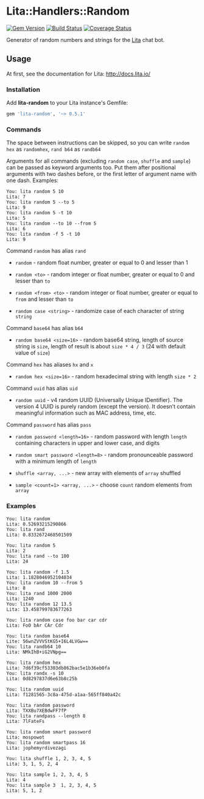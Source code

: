 Lita::Handlers::Random
======================

[![Gem Version](https://badge.fury.io/rb/lita-random.svg)](http://badge.fury.io/rb/lita-random)
[![Build Status](https://travis-ci.org/braiden-vasco/lita-random.svg)](https://travis-ci.org/braiden-vasco/lita-random)
[![Coverage Status](https://coveralls.io/repos/braiden-vasco/lita-random/badge.svg)](https://coveralls.io/r/braiden-vasco/lita-random)

Generator of random numbers and strings for the [Lita](http://lita.io) chat bot.

Usage
-----

At first, see the documentation for Lita: http://docs.lita.io/

### Installation

Add **lita-random** to your Lita instance's Gemfile:

```ruby
gem 'lita-random', '~> 0.5.1'
```

### Commands

The space between instructions can be skipped, so you can write
`random hex` as `randomhex`, `rand b64` as `randb64`

Arguments for all commands (excluding `random case`, `shuffle` and `sample`)
can be passed as keyword arguments too. Put them after
positional arguments with two dashes before, or the first letter
of argument name with one dash. Examples:

```
You: lita random 5 10
Lita: 7
You: lita random 5 --to 5
Lita: 9
You: lita random 5 -t 10
Lita: 5
You: lita random --to 10 --from 5
Lita: 6
You: lita random -f 5 -t 10
Lita: 9
```

Command `random` has alias `rand`

* `random` -
  random float number, greater or equal to 0 and lesser than 1

* `random <to>` -
  random integer or float number, greater or equal to 0 and lesser than `to`

* `random <from> <to>` -
  random integer or float number, greater or equal to `from` and lesser than `to`

* `random case <string>` -
  randomize case of each character of string `string`

Command `base64` has alias `b64`

* `random base64 <size=16>` -
  random base64 string, length of source string is `size`,
  length of result is about `size * 4 / 3` (24 with default value of `size`)

Command `hex` has aliases `hx` and `x`

* `random hex <size=16>` -
  random hexadecimal string with length `size * 2`

Command `uuid` has alias `uid`

* `random uuid` -
  v4 random UUID (Universally Unique IDentifier). The version 4 UUID
  is purely random (except the version). It doesn’t contain
  meaningful information such as MAC address, time, etc.

Command `password` has alias `pass`

* `random password <length=16>` -
  random password with length `length` containing characters
  in upper and lower case, and digits

* `random smart password <length=8>` -
  random pronounceable password with a minimum length of `length`

* `shuffle <array, ...>` -
  new array with elements of `array` shuffled

* `sample <count=1> <array, ...>` -
  choose `count` random elements from `array`

### Examples

```
You: lita random
Lita: 0.52693215290866
You: lita rand
Lita: 0.8332672468501509

You: lita random 5
Lita: 2
You: lita rand --to 100
Lita: 24

You: lita random -f 1.5
Lita: 1.1828046952104034
You: lita random 10 --from 5
Lita: 8
You: lita rand 1000 2000
Lita: 1240
You: lita random 12 13.5
Lita: 13.458799783677263

You: lita random case foo bar car cdr
Lita: FoO bAr CAr Cdr

You: lita random base64
Lite: 56wnZVVVStKG5+I6L4LVGw==
You: lita randb64 10
Lita: NMkIhB+iG2VNpg==

You: lita random hex
Lita: 7d6f39cf53303db862bac5e1b36eb0fa
You: lita randx -s 10
Lita: 0d8297837d6e63b8c25b

You: lita random uuid
Lita: f1281565-3c8a-475d-a1aa-565ff840a42c

You: lita random password
Lita: TXXBu7XEBdwFF7fP
You: lita randpass --length 8
Lita: 7lFateFs

You: lita random smart password
Lita: mospowot
You: lita random smartpass 16
Lita: jophemyrdivezagi

You: lita shuffle 1, 2, 3, 4, 5
Lita: 3, 1, 5, 2, 4

You: lita sample 1, 2, 3, 4, 5
Lita: 4
You: lita sample 3  1, 2, 3, 4, 5
Lita: 5, 1, 2
```
